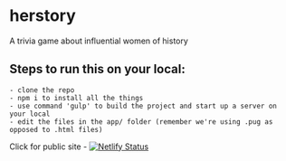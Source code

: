 # herstory

A trivia game about influential women of history

## Steps to run this on your local:

    - clone the repo
    - npm i to install all the things
    - use command 'gulp' to build the project and start up a server on your local
    - edit the files in the app/ folder (remember we're using .pug as opposed to .html files)

Click for public site - [![Netlify Status](https://api.netlify.com/api/v1/badges/e6b3d032-9433-479a-ad8e-36c7d81cdbe6/deploy-status)](https://app.netlify.com/sites/infallible-curie-cc5596/deploys)
